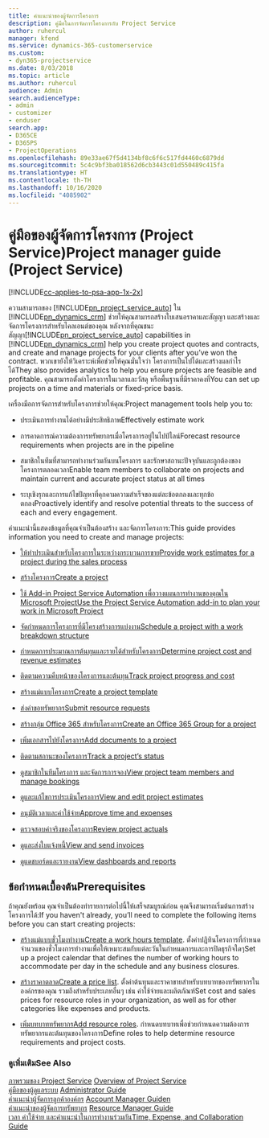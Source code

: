```yaml
---
title: คำแนะนำของผู้จัดการโครงการ
description: คู่มือในการจัดการโครงการกับ Project Service
author: ruhercul
manager: kfend
ms.service: dynamics-365-customerservice
ms.custom:
- dyn365-projectservice
ms.date: 8/03/2018
ms.topic: article
ms.author: ruhercul
audience: Admin
search.audienceType:
- admin
- customizer
- enduser
search.app:
- D365CE
- D365PS
- ProjectOperations
ms.openlocfilehash: 89e33ae67f5d4134bf8c6f6c517fd4460c6879dd
ms.sourcegitcommit: 5c4c9bf3ba018562d6cb3443c01d550489c415fa
ms.translationtype: HT
ms.contentlocale: th-TH
ms.lasthandoff: 10/16/2020
ms.locfileid: "4085902"
---
```

# <a name="project-manager-guide-project-service"></a><span data-ttu-id="c84e4-103">คู่มือของผู้จัดการโครงการ (Project Service)</span><span class="sxs-lookup"><span data-stu-id="c84e4-103">Project manager guide (Project Service)</span></span>

[!INCLUDE[cc-applies-to-psa-app-1x-2x](../includes/cc-applies-to-psa-app-1x-2x.md)]

<span data-ttu-id="c84e4-104">ความสามารถของ [!INCLUDE[pn_project_service_auto](../includes/pn-project-service-auto.md)] ใน [!INCLUDE[pn_dynamics_crm](../includes/pn-dynamics-crm.md)] ช่วยให้คุณสามารถสร้างใบเสนอราคาและสัญญา และสร้างและจัดการโครงการสำหรับไคลเอนต์ของคุณ หลังจากที่คุณชนะสัญญา</span><span class="sxs-lookup"><span data-stu-id="c84e4-104">[!INCLUDE[pn_project_service_auto](../includes/pn-project-service-auto.md)] capabilities in [!INCLUDE[pn_dynamics_crm](../includes/pn-dynamics-crm.md)] help you create project quotes and contracts, and create and manage projects for your clients after you’ve won the contract.</span></span> <span data-ttu-id="c84e4-105">พวกเขายังให้วิเคราะห์เพื่อช่วยให้คุณมั่นใจว่า โครงการเป็นไปได้และสร้างผลกำไรได้</span><span class="sxs-lookup"><span data-stu-id="c84e4-105">They also provides analytics to help you ensure projects are feasible and profitable.</span></span> <span data-ttu-id="c84e4-106">คุณสามารถตั้งค่าโครงการในเวลาและวัสดุ หรือพื้นฐานที่มีราคาคงที่</span><span class="sxs-lookup"><span data-stu-id="c84e4-106">You can set up projects on a time and materials or fixed-price basis.</span></span>  
  
 <span data-ttu-id="c84e4-107">เครื่องมือการจัดการสำหรับโครงการช่วยให้คุณ:</span><span class="sxs-lookup"><span data-stu-id="c84e4-107">Project management tools help you to:</span></span>  
  
-   <span data-ttu-id="c84e4-108">ประเมินการทำงานได้อย่างมีประสิทธิภาพ</span><span class="sxs-lookup"><span data-stu-id="c84e4-108">Effectively estimate work</span></span>  
  
-   <span data-ttu-id="c84e4-109">การคาดการณ์ความต้องการทรัพยากรเมื่อโครงการอยู่ในไปป์ไลน์</span><span class="sxs-lookup"><span data-stu-id="c84e4-109">Forecast resource requirements when projects are in the pipeline</span></span>  
  
-   <span data-ttu-id="c84e4-110">สมาชิกในทีมที่สามารถทำงานร่วมกันบนโครงการ และรักษาสถานะปัจจุบันและถูกต้องของโครงการตลอดเวลา</span><span class="sxs-lookup"><span data-stu-id="c84e4-110">Enable team members to collaborate on projects and maintain current and accurate project status at all times</span></span>  
  
-   <span data-ttu-id="c84e4-111">ระบุเชิงรุกและการแก้ไขปัญหาที่คุกคามความสำเร็จของแต่ละข้อตกลงและทุกข้อตกลง</span><span class="sxs-lookup"><span data-stu-id="c84e4-111">Proactively identify and resolve potential threats to the success of each and every engagement.</span></span>  
  
<span data-ttu-id="c84e4-112">คำแนะนำนี้แสดงข้อมูลที่คุณจำเป็นต้องสร้าง และจัดการโครงการ:</span><span class="sxs-lookup"><span data-stu-id="c84e4-112">This guide provides information you need to create and manage projects:</span></span>  
  
-   [<span data-ttu-id="c84e4-113">ให้ทำประเมินสำหรับโครงการในระหว่างกระบวนการขาย</span><span class="sxs-lookup"><span data-stu-id="c84e4-113">Provide work estimates for a project during the sales process</span></span>](../psa/provide-estimates-project-during-sales-process.md)  
  
-   [<span data-ttu-id="c84e4-114">สร้างโครงการ</span><span class="sxs-lookup"><span data-stu-id="c84e4-114">Create a project</span></span>](../psa/create-project.md)  
  
-   [<span data-ttu-id="c84e4-115">ใช้ Add-in Project Service Automation เพื่อวางแผนการทำงานของคุณใน Microsoft Project</span><span class="sxs-lookup"><span data-stu-id="c84e4-115">Use the Project Service Automation add-in to plan your work in Microsoft Project</span></span>](../psa/add-plan-work-microsoft-project.md)  
  
-   [<span data-ttu-id="c84e4-116">จัดกำหนดการโครงการที่มีโครงสร้างการแบ่งงาน</span><span class="sxs-lookup"><span data-stu-id="c84e4-116">Schedule a project with a work breakdown structure</span></span>](../psa/schedule-project-work-breakdown-structure.md)  
  
-   [<span data-ttu-id="c84e4-117">กำหนดการประมาณการต้นทุนและรายได้สำหรับโครงการ</span><span class="sxs-lookup"><span data-stu-id="c84e4-117">Determine project cost and revenue estimates</span></span>](../psa/determine-project-cost-revenue-estimates.md)  
  
-   [<span data-ttu-id="c84e4-118">ติดตามความคืบหน้าของโครงการและต้นทุน</span><span class="sxs-lookup"><span data-stu-id="c84e4-118">Track project progress and cost</span></span>](../psa/track-project-progress-cost.md)  
  
-   [<span data-ttu-id="c84e4-119">สร้างแม่แบบโครงการ</span><span class="sxs-lookup"><span data-stu-id="c84e4-119">Create a project template</span></span>](../psa/create-project-template.md)  
  
-   [<span data-ttu-id="c84e4-120">ส่งคำขอทรัพยากร</span><span class="sxs-lookup"><span data-stu-id="c84e4-120">Submit resource requests</span></span>](../psa/submit-resource-requests.md)  
  
-   [<span data-ttu-id="c84e4-121">สร้างกลุ่ม Office 365 สำหรับโครงการ</span><span class="sxs-lookup"><span data-stu-id="c84e4-121">Create an Office 365 Group for a project</span></span>](../psa/create-office-365-group-project.md)  
  
-   [<span data-ttu-id="c84e4-122">เพิ่มเอกสารไปยังโครงการ</span><span class="sxs-lookup"><span data-stu-id="c84e4-122">Add documents to a project</span></span>](../psa/add-documents-project.md)  
  
-   [<span data-ttu-id="c84e4-123">ติดตามสถานะของโครงการ</span><span class="sxs-lookup"><span data-stu-id="c84e4-123">Track a project’s status</span></span>](../psa/track-project-status.md)  
  
-   [<span data-ttu-id="c84e4-124">ดูสมาชิกในทีมโครงการ และจัดการการจอง</span><span class="sxs-lookup"><span data-stu-id="c84e4-124">View project team members and manage bookings</span></span>](../psa/view-project-team-members-manage-bookings.md)  
  
-   [<span data-ttu-id="c84e4-125">ดูและแก้ไขการประเมินโครงการ</span><span class="sxs-lookup"><span data-stu-id="c84e4-125">View and edit project estimates</span></span>](../psa/view-edit-project-estimates.md)  
  
-   [<span data-ttu-id="c84e4-126">อนุมัติเวลาและค่าใช้จ่าย</span><span class="sxs-lookup"><span data-stu-id="c84e4-126">Approve time and expenses</span></span>](../psa/approve-time-expenses.md)  
  
-   [<span data-ttu-id="c84e4-127">ตรวจสอบค่าจริงของโครงการ</span><span class="sxs-lookup"><span data-stu-id="c84e4-127">Review project actuals</span></span>](../psa/review-project-actuals.md)  
  
-   [<span data-ttu-id="c84e4-128">ดูและส่งใบแจ้งหนี้</span><span class="sxs-lookup"><span data-stu-id="c84e4-128">View and send invoices</span></span>](../psa/view-send-invoices.md)  
  
-   [<span data-ttu-id="c84e4-129">ดูแดชบอร์ดและรายงาน</span><span class="sxs-lookup"><span data-stu-id="c84e4-129">View dashboards and reports</span></span>](../psa/view-dashboards-reports.md)  
  
## <a name="prerequisites"></a><span data-ttu-id="c84e4-130">ข้อกำหนดเบื้องต้น</span><span class="sxs-lookup"><span data-stu-id="c84e4-130">Prerequisites</span></span>  
 <span data-ttu-id="c84e4-131">ถ้าคุณยังพร้อม คุณจำเป็นต้องทำรายการต่อไปนี้ให้เสร็จสมบูรณ์ก่อน คุณจึงสามารถเริ่มต้นการสร้างโครงการได้:</span><span class="sxs-lookup"><span data-stu-id="c84e4-131">If you haven't already, you’ll need to complete the following items before you can start creating projects:</span></span>  
  
-   <span data-ttu-id="c84e4-132">[สร้างแม่แบบชั่วโมงทำงาน](../psa/create-work-hours-template.md)</span><span class="sxs-lookup"><span data-stu-id="c84e4-132">[Create a work hours template](../psa/create-work-hours-template.md).</span></span> <span data-ttu-id="c84e4-133">ตั้งค่าปฏิทินโครงการที่กำหนดจำนวนของชั่วโมงการทำงานเพื่อให้เหมาะสมกับแต่ละวันในกำหนดการและการปิดธุรกิจใดๆ</span><span class="sxs-lookup"><span data-stu-id="c84e4-133">Set up a project calendar that defines the number of working hours to accommodate per day in the schedule and any business closures.</span></span>  
  
-   <span data-ttu-id="c84e4-134">[สร้างราคาตลาด](../psa/create-price-list.md)</span><span class="sxs-lookup"><span data-stu-id="c84e4-134">[Create a price list](../psa/create-price-list.md).</span></span> <span data-ttu-id="c84e4-135">ตั้งค่าต้นทุนและราคาขายสำหรับบทบาทของทรัพยากรในองค์กรของคุณ รวมถึงสำหรับประเภทอื่นๆ เช่น ค่าใช้จ่ายและผลิตภัณฑ์</span><span class="sxs-lookup"><span data-stu-id="c84e4-135">Set cost and sales prices for resource roles in your organization, as well as for other categories like expenses and products.</span></span>  
  
-   <span data-ttu-id="c84e4-136">[เพิ่มบทบาททรัพยากร](../psa/add-resource-roles.md)</span><span class="sxs-lookup"><span data-stu-id="c84e4-136">[Add resource roles](../psa/add-resource-roles.md).</span></span> <span data-ttu-id="c84e4-137">กำหนดบทบาทเพื่อช่วยกำหนดความต้องการทรัพยากรและต้นทุนของโครงการ</span><span class="sxs-lookup"><span data-stu-id="c84e4-137">Define roles to help determine resource requirements and project costs.</span></span>  
  
### <a name="see-also"></a><span data-ttu-id="c84e4-138">ดูเพิ่มเติม</span><span class="sxs-lookup"><span data-stu-id="c84e4-138">See Also</span></span>  
 <span data-ttu-id="c84e4-139">[ภาพรวมของ Project Service](../psa/overview.md) </span><span class="sxs-lookup"><span data-stu-id="c84e4-139">[Overview of Project Service](../psa/overview.md) </span></span>  
 <span data-ttu-id="c84e4-140">[คู่มือของผู้ดูแลระบบ](../psa/admin-guide.md) </span><span class="sxs-lookup"><span data-stu-id="c84e4-140">[Administrator Guide](../psa/admin-guide.md) </span></span>  
 <span data-ttu-id="c84e4-141">[คำแนะนำผู้จัดการลูกค้าองค์กร](../psa/account-manager-guide.md) </span><span class="sxs-lookup"><span data-stu-id="c84e4-141">[Account Manager Guiden](../psa/account-manager-guide.md) </span></span>  
 <span data-ttu-id="c84e4-142">[คำแนะนำของผู้จัดการทรัพยากร](../psa/resource-manager-guide.md) </span><span class="sxs-lookup"><span data-stu-id="c84e4-142">[Resource Manager Guide](../psa/resource-manager-guide.md) </span></span>  
 [<span data-ttu-id="c84e4-143">เวลา ค่าใช้จ่าย และคำแนะนำในการทำงานร่วมกัน</span><span class="sxs-lookup"><span data-stu-id="c84e4-143">Time, Expense, and Collaboration Guide</span></span>](../psa/time-expense-collaboration-guide.md)

